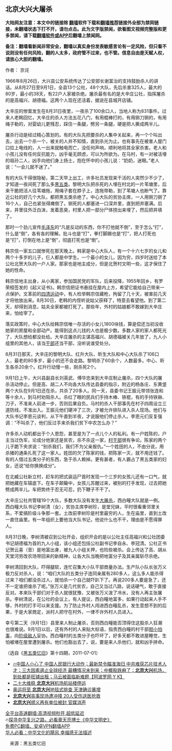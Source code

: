  <!-- 面包屑导航 --> <h2>北京大兴大屠杀</h2> <p class="notice"><b>大陆网友注意：本文中的链接除 <a href="https://github.com/bannedbook/fanqiang" >翻墙</a>软件下载和<a href="https://github.com/killgcd/justmysocks/blob/master/README.md">翻墙推荐</a>链接外全部为禁网链接，未翻墙状态下打不开，请勿点击。此为文字版禁闻，欲看图文视频完整版和更多禁闻，请下载<a href="https://github.com/bannedbook/fanqiang">翻墙软件或APP</a>后翻墙上禁闻网。</p><p>备注：翻墙看新闻非常安全，翻墙以真实身份发表敏感言论有一定风险，但只看不说则没有任何风险，翻的人太多，政府管不过来，也不管。信息自由是天赋人权，请放心大胆的翻墙。</b></p>  <div class="entry"> <p>作者： 京诧</p> <p id="conimg">1966年8月26日，大兴县公安系统传达了公安部长谢富治的支持鼓励杀人的讲话。从8月27日至9月1日，全县13个公社，48个大队，先后杀害325人，最大的80岁，最小的38天，有22户人家被杀绝。屠杀最有名的是大辛庄公社，指挥屠杀的是高福兴、胡德福。这两个人现在还活着，据说在县城开店铺。</p> <p>大辛庄的惨案发生在8月31日夜里，一夜杀了100余口人，当地人称为831事件。过来人老韩回忆，大辛庄的杀人方法五花八门，有用棍棒打的，有用铡刀铡的，有用绳子勒的，对婴幼儿更残忍，踩住一条腿，劈另一条腿，硬是把人撕成两半儿。</p> <p>屠杀行动是经过精心策划的。有的大队先把要杀的人集中关起来，再一个个叫出去，出去一个杀一个，被关的人并不知情，直到杀光为止。也有事先在被害人屋门口拉上电线的，人一出来就触电而亡，没任何声响，顺利地将其全家杀害。老人和小孩儿没有任何反抗能力，凶手毫无顾虑，可以为所欲为。在马村，有一对被活埋的祖孙二人，凶手向他们身上扬土，抱在怀中的小孩儿说：“奶奶，迷眼。”老人说：“一会儿就不迷了。”</p> <p>有的大队干得很隐秘，第二天早上出工，许多社员发现来干活的人突然少不少了，才知道一夜间死了那么多<a href="https://www.bannedbook.org/bnews/tag/%E9%BB%91%E4%BA%94%E7%B1%BB/" class="st_tag internal_tag" rel="tag" title="标签 黑五类 下的日志">黑五类</a>。黎明大队把杀死的人埋在村北的一片苇塘里，后来干脆把活人往苇塘拖，用绳子套在脖子上，连拖带勒，到了苇塘人也断气了。靠近公社的好几个大队，都把黑五类杀绝了。中心大队的贫协主席，一人用铡刀铡了16个人，自己也紧张得瘫倒了。铡死的人都塞进一口深井里，直到把井塞满。后来，井里往外泛白沫，发着恶臭，村里人把一部分尸体捞出来埋了，然后把井填了。</p>  <p>那时一个劲儿宣传<a href="https://www.bannedbook.org/bnews/tag/%e6%af%9b%e6%b3%bd%e4%b8%9c/" class="st_tag internal_tag" rel="tag" title="标签 毛泽东 下的日志">毛泽东</a>的“凡是反动的东西，你不打他就不倒”，至于怎么“打”，什么是“倒”，各有各的理解。批斗也是“打”，拳打脚踢也是“打”，把人打死也是“打”，打倒在地上是“倒”，彻底打死也是“倒”。</p> <p>韩宗信一家五口就惨死在那天晚上。韩家是中心大队人，有一个十六七岁的女儿和两个十多岁的儿子，仨人都是中学生。一个最小的女儿，因为穷，四岁时送给了本公社北贺大队的一户人家。那家也是地主成分，但是北贺村文明一些，这才保住了她的性命。</p> <p>韩宗信地主出身，从小离家，参加国民党的军队，后来投降，1955年回乡，有罗荣桓签发的《起义证书》。韩宗信把证书悬挂在屋内上方，希望它能给自己带来一点保护。文革前的<span class='wp_keywordlink'><a href="https://www.bannedbook.org/forum2/topic947.html" title="四清运动实录" target="_blank">四清运动</a></span>中，有人检举韩宗信藏枪，拘留了几十天，被害前几天才将他放出来。8月30日，老韩的内侄听说姑父获释了，特意去看望他。到了第二天，却得到消息，姑夫全家都被打死了。那些年，外村的姑娘都不敢嫁到大辛庄来，怕给宰了。</p> <p>落实政策时，中心大队给韩宗信唯一存活的小女儿1800块钱，算是偿还当初没收她家的房屋和全部动产。能得到这点儿钱的人也是极少数。多数人家的家人都死光了，大队想给都没处给。大辛庄屠杀的主谋高福兴、胡德福被关几年放了，九人小组里的其他人，该当<a href="https://www.bannedbook.org/bnews/tag/%E5%B9%B2%E9%83%A8/" class="st_tag internal_tag" rel="tag" title="标签 干部 下的日志">干部</a>还当干部，没听说谁受处分。</p> <p>8月31日那天，大辛庄的黎明大队、红升大队、昕生大队和中心大队杀了106口人，最老的80多岁，最小的还不会走路。黎明杀了60余个，人数最多。中心、昕生各杀20余个。红升行动慢一些，刚杀死2个。</p>  <p>9月1日上午，大兴县副县长刘英武、傅华忠来到大辛庄制止屠杀，四个大队的屠杀活动停止。但是高、胡二人不向各大队传达县委的指示，附近的杨各庄、东黄垡两个大队在9月1日还在杀，共杀了20多人。同一天，县委书记王振元带领张连和等十余人，到马村劝阻杀人。杀红了眼的民兵们手持木棒、铁棍，有的手持铁锹、刀子，不准来人前进一步，否则后果自负。马村的杀人干部事先在村子四周设立三道防线，不准出入。王振元他们硬冲了三次，才被允许排队进入杀人现场。他们与大队书记李恩元谈判，从下午直到半夜，才说服他们停止杀人。李恩元们反复强调：“不叫杀了，他们反过手来杀我们贫下中农怎么办？”</p> <p>许多杀人动机都出于个人恩怨，甚至是为了一点儿个人的私利。有一户姓陈的，户主当过伪军，论成分他家还是贫农，杀不杀这一家，<a href="https://www.bannedbook.org/bnews/tag/%e6%9d%91%e5%b9%b2%e9%83%a8/" class="st_tag internal_tag" rel="tag" title="标签 村干部 下的日志">村干部</a>很有争论。陈家的两个儿子跪下央求说：“别杀我们，我们不为父亲报仇。”一个姓田的人，不由分说，用杀猪的通条扎死了这一家人。姓田的欠了陈家的钱，把陈家一灭，就不用还钱了。有的人借过五类分子的东西，急于杀人赖掉。更有甚者，有人霸占了黑五类家的妇女，还说“给你换换成分”。</p> <p>在北臧公社新立村，赶车的把式装运尸首时发现一个三岁的女孩儿还有一口气，就把她藏在车辕底下。在车子颠簸中，女孩儿苏醒过来，被别的打手发现，过去把她劈成两半儿。车把势终于忍无可忍，扔下鞭子不干了。</p> <p>大辛庄公社共管辖19个大队，多数大队没有发生<a href="https://www.bannedbook.org/bnews/tag/%e5%a4%a7%e5%b1%a0%e6%9d%80/" class="st_tag internal_tag" rel="tag" title="标签 大屠杀 下的日志">大屠杀</a>，西白疃大队就是一例。西白疃大队书记李树清（女），贫协主席李树珍，是堂兄妹，平时很看重邻里关系，不爱搞阶级斗争那一套。土改前李树珍是村里最穷的人，生在庙里，直到土改一直住庙里。有一年组织上要他当大队书记，他说什么也不干，理由是不愿得罪人。</p> <p>8月31日晚，李树清被召到公社开会，组织开会的是以公社主任高福兴和公社团委书记胡德福为首的九人小组，该小组还包括公社副书记李自永、李冠清。公社正书记贺云喜（音）是地富出身，被九人小组关押，也险些被杀。会上传达了高、胡从天堂河劳改农场带回来的新精神，让各大队当晚把地富分子及其亲属斩尽杀绝。</p>  <p>李树清回到大队，吓得腿软，连忙召集大小队干部商量办法。生产队小队长张万义极力反对杀人，说：“咱们大队的五类分子连同亲属有280多人，这么多人能杀得过来？咱们都没杀过人，就怕杀一个自己就吓趴下了。再说200多人要是急了，还不一定谁把谁杀了呢。”张万义是几代贫农，自己又当过八路，说话硬气，敢于直接反对。本来队干部们对于杀人就很犹豫，又被张万义泼了冷水，没有人再主张屠杀。李树清说，在公社的会议上，有人提议，西白疃地富多，如果行动起来人手不够，外村的打手可以来支援。为了防止外村人闯进西白疃乱杀，发生意想不到的后果，于是大家商定，派村人把守在村外，一律不许外村人员进入。</p> <p>幸亏第二天（9月1日）县里来人制止屠杀，否则西白疃能否顶得住这股杀人狂潮也很难说。9月1日以后，还有外村的人来贴大标语，指责西白疃的村干部<a href="https://www.bannedbook.org/bnews/tag/%E8%83%86%E5%B0%8F%E6%80%95%E4%BA%8B/" class="st_tag internal_tag" rel="tag" title="标签 胆小怕事 下的日志">胆小怕事</a>，向<a href="https://www.bannedbook.org/bnews/tag/%E9%98%B6%E7%BA%A7%E6%95%8C%E4%BA%BA/" class="st_tag internal_tag" rel="tag" title="标签 阶级敌人 下的日志">阶级敌人</a>妥协。西白疃村的五类分子也吓坏了，好多天都不敢进屋睡觉，生怕被堵在屋里遭到屠杀。他们也豁出去了，说，要是来人杀他们，就和凶手拼命。</p> <p>（选自《<span class='wp_keywordlink'><a href="https://www.bannedbook.org/forum2/topic682.html" title="黑五类忆旧(1-12合集)" target="_blank">黑五类忆旧</a></span>》第十四期，2011-07-01）</p> <!--<div id="taboola-mid-1"></div>--><ul class='op-related-articles' title='相关阅读'> <li><a href='https://www.bannedbook.org/bnews/bannedvideo/20221012/1796404.html' target='_blank'>🔥中国人小心了 中国人民银行大动作；最新禁令瞄准海归 中共难获芯片技术人才；三大因素遏止全球经济 最糟情况未到来；中概股跌麻了；<b>北京大兴</b>机场，到处都是旺铺出租；马云被面临新难题【阿波罗网 Y K】</a></li> <li><a href='https://www.bannedbook.org/bnews/taiwannews/20220929/1790741.html' target='_blank'>二十大维稳 <b>北京大兴</b>机场航站楼停运</a></li> <li><a href='https://www.bannedbook.org/bnews/comments/20220203/1687262.html' target='_blank'>奥运将至 <b>北京大兴</b>地毯式排查 天津确诊暴增</a></li> <li><a href='https://www.bannedbook.org/bnews/baitai/20210904/1618903.html' target='_blank'><b>北京大兴</b>丧事现场遭冲撞 20人受伤送医抢救</a></li> <li><a href='https://www.bannedbook.org/bnews/taiwannews/20210301/1496143.html' target='_blank'><b>北京大兴</b>顺义再有单位被封 官媒消声</a></li> </ul> <p class="texttj"> <a href="https://github.com/bannedbook/fanqiang/wiki/V2ray%E6%9C%BA%E5%9C%BA" target="_blank">全平台高速翻墙:高清视频秒开,超低延迟</a><br/> 🔥<a href="https://www.bannedbook.org/bnews/comments/20220808/1768773.html" target="_blank">探寻中华复兴之路，必看章天亮博士《中华文明史》</a><br/> <a href="https://github.com/bannedbook/fanqiang/wiki/%E7%A6%81%E9%97%BB%E7%BD%91%E5%AE%89%E5%8D%93%E7%BF%BB%E5%A2%99%E6%96%B0%E9%97%BBAPP" target="_blank">免费PC翻墙、安卓VPN翻墙APP</a><br/> <a href="https://www.bannedbook.org/bnews/comments/20220220/1694796.html" target="_blank">华人必看：中华文化的飓风 幸福感无法描述</a><br/> </p><p class="src-info">　来源：黑五类忆旧 </p> <a name='sharetosocial'></a> <div style="margin-bottom:5px;padding-bottom:5px;clear:both"> <div id="archive-pix-1" class="banner-ads"> <!-- AuctionX Display platform tag START --> <div id="27602x728x90x621x_ADSLOT1" clicktrack="%%CLICK_URL_ESC%%"></div>  <!-- AuctionX Display platform tag END --> </div> <div id="archive-pix-2" class="banner-ads"> <!-- AuctionX Display platform tag START --> <div id="27556x300x250x621x_ADSLOT1" clicktrack="%%CLICK_URL_ESC%%" style="margin:0 auto;text-align:center"></div>  <!-- AuctionX Display platform tag END --> </div> </div>  <div id="archive-pix-1" class="banner-ads"> <!-- AuctionX Display platform tag START --> <div id="27603x728x90x621x_ADSLOT1" clicktrack="%%CLICK_URL_ESC%%"></div>  <!-- AuctionX Display platform tag END --> </div> </div><!--END ENTRY--> 